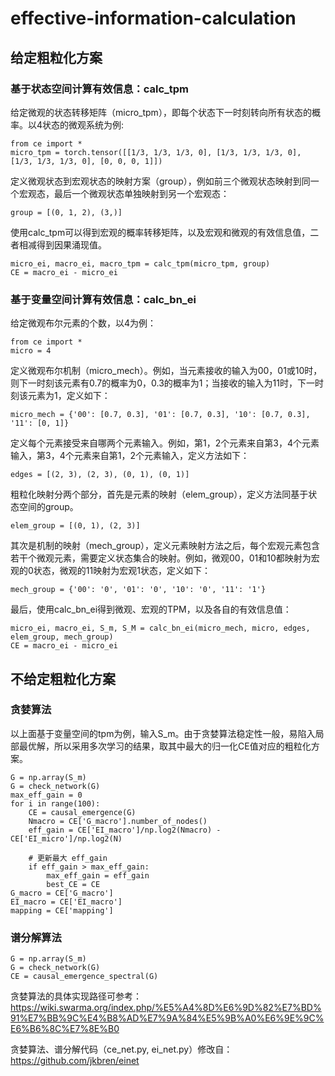 # effective-information-calculation
## 给定粗粒化方案
### 基于状态空间计算有效信息：calc_tpm
给定微观的状态转移矩阵（micro_tpm），即每个状态下一时刻转向所有状态的概率。以4状态的微观系统为例:

    from ce import *
    micro_tpm = torch.tensor([[1/3, 1/3, 1/3, 0], [1/3, 1/3, 1/3, 0], [1/3, 1/3, 1/3, 0], [0, 0, 0, 1]])
    
定义微观状态到宏观状态的映射方案（group），例如前三个微观状态映射到同一个宏观态，最后一个微观状态单独映射到另一个宏观态：

    group = [(0, 1, 2), (3,)]
    
使用calc_tpm可以得到宏观的概率转移矩阵，以及宏观和微观的有效信息值，二者相减得到因果涌现值。

    micro_ei, macro_ei, macro_tpm = calc_tpm(micro_tpm, group)
    CE = macro_ei - micro_ei

    
### 基于变量空间计算有效信息：calc_bn_ei
给定微观布尔元素的个数，以4为例：

    from ce import *
    micro = 4

定义微观布尔机制（micro_mech）。例如，当元素接收的输入为00，01或10时，则下一时刻该元素有0.7的概率为0，0.3的概率为1；当接收的输入为11时，下一时刻该元素为1，定义如下：

    micro_mech = {'00': [0.7, 0.3], '01': [0.7, 0.3], '10': [0.7, 0.3], '11': [0, 1]}

定义每个元素接受来自哪两个元素输入。例如，第1，2个元素来自第3，4个元素输入，第3，4个元素来自第1，2个元素输入，定义方法如下：

    edges = [(2, 3), (2, 3), (0, 1), (0, 1)]

粗粒化映射分两个部分，首先是元素的映射（elem_group），定义方法同基于状态空间的group。

    elem_group = [(0, 1), (2, 3)]

其次是机制的映射（mech_group），定义元素映射方法之后，每个宏观元素包含若干个微观元素，需要定义状态集合的映射。例如，微观00，01和10都映射为宏观的0状态，微观的11映射为宏观1状态，定义如下：

    mech_group = {'00': '0', '01': '0', '10': '0', '11': '1'}
    
最后，使用calc_bn_ei得到微观、宏观的TPM，以及各自的有效信息值：

    micro_ei, macro_ei, S_m, S_M = calc_bn_ei(micro_mech, micro, edges, elem_group, mech_group)
    CE = macro_ei - micro_ei


## 不给定粗粒化方案
### 贪婪算法
以上面基于变量空间的tpm为例，输入S_m。由于贪婪算法稳定性一般，易陷入局部最优解，所以采用多次学习的结果，取其中最大的归一化CE值对应的粗粒化方案。

    G = np.array(S_m)
    G = check_network(G)
    max_eff_gain = 0
    for i in range(100):
        CE = causal_emergence(G)
        Nmacro = CE['G_macro'].number_of_nodes()
        eff_gain = CE['EI_macro']/np.log2(Nmacro) - CE['EI_micro']/np.log2(N)

        # 更新最大 eff_gain
        if eff_gain > max_eff_gain:
            max_eff_gain = eff_gain
            best_CE = CE
    G_macro = CE['G_macro']
    EI_macro = CE['EI_macro']
    mapping = CE['mapping']
            

### 谱分解算法
    G = np.array(S_m)
    G = check_network(G)
    CE = causal_emergence_spectral(G)
    
贪婪算法的具体实现路径可参考：https://wiki.swarma.org/index.php/%E5%A4%8D%E6%9D%82%E7%BD%91%E7%BB%9C%E4%B8%AD%E7%9A%84%E5%9B%A0%E6%9E%9C%E6%B6%8C%E7%8E%B0

贪婪算法、谱分解代码（ce_net.py, ei_net.py）修改自：https://github.com/jkbren/einet

    
